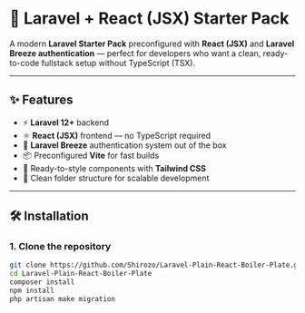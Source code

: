 # 🚀 Laravel + React (JSX) Starter Pack

A modern **Laravel Starter Pack** preconfigured with **React (JSX)** and **Laravel Breeze authentication** — perfect for developers who want a clean, ready-to-code fullstack setup without TypeScript (TSX).

---

## ✨ Features

- ⚡ **Laravel 12+** backend  
- ⚛️ **React (JSX)** frontend — no TypeScript required  
- 🔐 **Laravel Breeze** authentication system out of the box  
- 📦 Preconfigured **Vite** for fast builds
- 🎨 Ready-to-style components with **Tailwind CSS**  
- 🧩 Clean folder structure for scalable development  

---

## 🛠️ Installation

### 1. Clone the repository
```bash
git clone https://github.com/Shirozo/Laravel-Plain-React-Boiler-Plate.git
cd Laravel-Plain-React-Boiler-Plate
composer install
npm install
php artisan make migration
```
